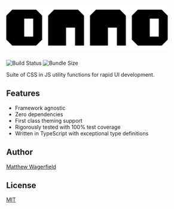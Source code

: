 # ![onno](assets/onno.png)

![Build Status](https://img.shields.io/circleci/build/github/wagerfield/onno.svg?color=4B6&style=flat-square)
![Bundle Size](https://img.shields.io/bundlephobia/minzip/onno.svg?color=4B6&style=flat-square&label=size)

Suite of CSS in JS utility functions for rapid UI development.

## Features

- Framework agnostic
- Zero dependencies
- First class theming support
- Rigorously tested with 100% test coverage
- Written in TypeScript with exceptional type definitions

## Author

[Matthew Wagerfield][github]

## License

[MIT](https://github.com/wagerfield/onno/blob/master/license)

[github]: https://github.com/wagerfield
[styled-system]: https://styled-system.com
